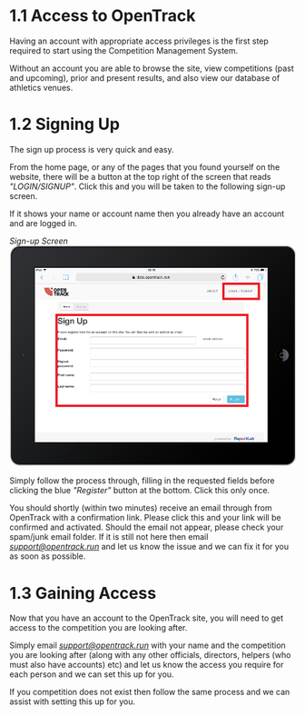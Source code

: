 <!-- TITLE: Training Manual - Sign Up -->
# 1.1 Access to OpenTrack
Having an account with appropriate access privileges is the first step required to start using the Competition Management System. 

Without an account you are able to browse the site, view competitions (past and upcoming), prior and present results, and also view our database of athletics venues. 

# 1.2 Signing Up
The sign up process is very quick and easy. 

From the home page, or any of the pages that you found yourself on the website, there will be a button at the top right of the screen that reads *"LOGIN/SIGNUP"*. Click this and you will be taken to the following sign-up screen.

If it shows your name or account name then you already have an account and are logged in.

*Sign-up Screen*
![Signup](/uploads/sign-up/signup.png "Signup")

Simply follow the process through, filling in the requested fields before clicking the blue *"Register"* button at the bottom. Click this only once.

You should shortly (within two minutes) receive an email through from OpenTrack with a confirmation link. Please click this and your link will be confirmed and activated. Should the email not appear, please check your spam/junk email folder. If it is still not here then email *support@opentrack.run* and let us know the issue and we can fix it for you as soon as possible. 

# 1.3 Gaining Access
Now that you have an account to the OpenTrack site, you will need to get access to the competition you are looking after.

Simply email *support@opentrack.run* with your name and the competition you are looking after (along with any other officials, directors, helpers (who must also have accounts) etc) and let us know the access you require for each person and we can set this up for you. 

If you competition does not exist then follow the same process and we can assist with setting this up for you. 


